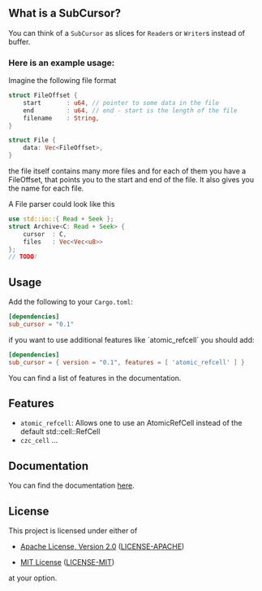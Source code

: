 ## What is a SubCursor?
You can think of a `SubCursor` as slices for `Reader`s or `Writer`s instead of buffer.

### Here is an example usage:

Imagine the following file format

```rust
struct FileOffset {
    start       : u64, // pointer to some data in the file
    end         : u64, // end - start is the length of the file
    filename    : String,
}

struct File {
    data: Vec<FileOffset>,
}
```
the file itself contains many more files and for each of them you have a FileOffset, that points you to the start and end of the file. It also gives you the name for each file.

A File parser could look like this

``` rust
use std::io::{ Read + Seek };
struct Archive<C: Read + Seek> {
    cursor  : C,
    files   : Vec<Vec<u8>>
};
// TODO!
```

## Usage
Add the following to your `Cargo.toml`:

```toml
[dependencies]
sub_cursor = "0.1"
```
if you want to use additional features like ´atomic_refcell´ you should add:
```toml
[dependencies]
sub_cursor = { version = "0.1", features = [ 'atomic_refcell' ] }
```
You can find a list of features in the documentation.

## Features
- `atomic_refcell`: Allows one to use an AtomicRefCell instead of the default std::cell::RefCell
- `czc_cell` ...

## Documentation
You can find the documentation [here](http://doc.rust-lang.org/sub_cursor).

## License

This project is licensed under either of

* [Apache License, Version 2.0](http://www.apache.org/licenses/LICENSE-2.0)
  ([LICENSE-APACHE](LICENSE-APACHE))

* [MIT License](http://opensource.org/licenses/MIT)
  ([LICENSE-MIT](LICENSE-MIT))

at your option.